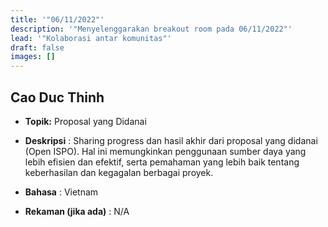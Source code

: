 ```yaml
---
title: '"06/11/2022"'
description: '"Menyelenggarakan breakout room pada 06/11/2022"'
lead: '"Kolaborasi antar komunitas"'
draft: false
images: []
---
```


## Cao Duc Thinh

- **Topik:** Proposal yang Didanai

- **Deskripsi** : Sharing progress dan hasil akhir dari proposal yang didanai (Open ISPO). Hal ini memungkinkan penggunaan sumber daya yang lebih efisien dan efektif, serta pemahaman yang lebih baik tentang keberhasilan dan kegagalan berbagai proyek.

- **Bahasa** : Vietnam

- **Rekaman (jika ada)** : N/A

